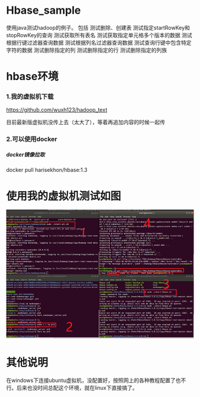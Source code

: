 # Hbase_sample
使用java测试hadoop的例子。
包括
测试删除、创建表
测试指定startRowKey和stopRowKey的查询
测试获取所有表名
测试获取指定单元格多个版本的数据
测试根据行键过滤器查询数据
测试根据列名过滤器查询数据
测试查询行键中包含特定字符的数据
测试删除指定的列
测试删除指定的行
测试删除指定的列族


# hbase环境
### 1.我的虚拟机下载
https://github.com/wuxh123/hadoop_text

目前最新版虚拟机没传上去（太大了），等着再追加内容的时候一起传

### 2.可以使用docker
##### docker镜像拉取
docker pull harisekhon/hbase:1.3

# 使用我的虚拟机测试如图
![image](img/1.bmp)


# 其他说明

在windows下连接ubuntu虚拟机，没配置好，按照网上的各种教程配置了也不行。后来也没时间总配这个环境，就在linux下直接搞了。

